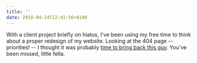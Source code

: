 ```yaml
---
title: ''
date: 2018-04-24T22:41:56+0100
---
```

With a client project briefly on hiatus, I've been using my free time to think about a proper redesign of my website. Looking at the 404 page -- priorities! -- I thought it was probably [time to bring back this guy](https://dribbble.com/shots/4514577). You've been missed, little fella.
